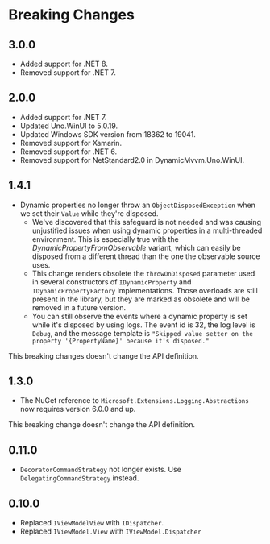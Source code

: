 # Breaking Changes

## 3.0.0
- Added support for .NET 8.
- Removed support for .NET 7.

## 2.0.0
- Added support for .NET 7.
- Updated Uno.WinUI to 5.0.19.
- Updated Windows SDK version from 18362 to 19041.
- Removed support for Xamarin.
- Removed support for .NET 6.
- Removed support for NetStandard2.0 in DynamicMvvm.Uno.WinUI.

## 1.4.1
- Dynamic properties no longer throw an `ObjectDisposedException` when we set their `Value` while they're disposed.
  - We've discovered that this safeguard is not needed and was causing unjustified issues when using dynamic properties in a multi-threaded environment. This is especially true with the _DynamicPropertyFromObservable_ variant, which can easily be disposed from a different thread than the one the observable source uses.
  - This change renders obsolete the `throwOnDisposed` parameter used in several constructors of `IDynamicProperty` and `IDynamicPropertyFactory` implementations.
    Those overloads are still present in the library, but they are marked as obsolete and will be removed in a future version.
  - You can still observe the events where a dynamic property is set while it's disposed by using logs. The event id is 32, the log level is `Debug`, and the message template is `"Skipped value setter on the property '{PropertyName}' because it's disposed."`

This breaking changes doesn't change the API definition.

## 1.3.0
- The NuGet reference to `Microsoft.Extensions.Logging.Abstractions` now requires version 6.0.0 and up.

This breaking change doesn't change the API definition.

## 0.11.0
- `DecoratorCommandStrategy` not longer exists. Use `DelegatingCommandStrategy` instead.

## 0.10.0
- Replaced `IViewModelView` with `IDispatcher`.
- Replaced `IViewModel.View` with `IViewModel.Dispatcher`
